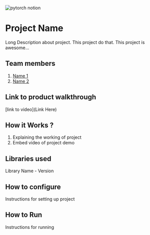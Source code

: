 
![pytorch notion](https://github.com/TH-Activities/saturday-hack-night-template/assets/117498997/b3a31a3d-5852-48ab-86ab-1fe5dd336551)




# Project Name
Long Description about project. This project do that. This project is awesome...
## Team members
1. [Name 1](https://github.com/TH-Activities/saturday-hack-night-template)
2. [Name 2](https://github.com/TH-Activities/saturday-hack-night-template)
## Link to product walkthrough
[link to video](Link Here)
## How it Works ?
1. Explaining the working of project
2. Embed video of project demo
## Libraries used
Library Name - Version
## How to configure
Instructions for setting up project
## How to Run
Instructions for running
